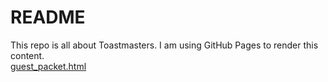 # README
This repo is all about Toastmasters. I am using GitHub Pages to render this content.   
[guest_packet.html](/guest/guest_packet.html)
